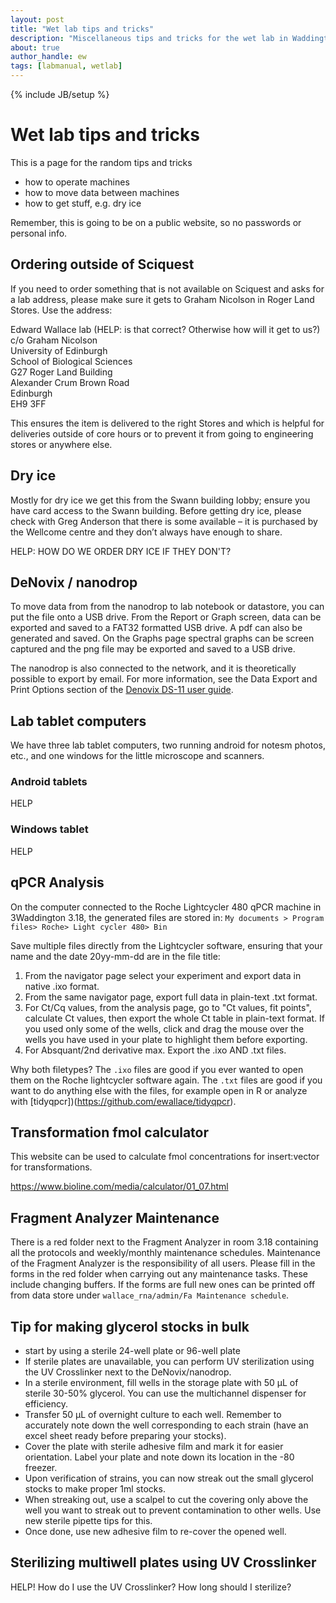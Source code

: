 ```yaml
---
layout: post
title: "Wet lab tips and tricks"
description: "Miscellaneous tips and tricks for the wet lab in Waddington building"
about: true
author_handle: ew
tags: [labmanual, wetlab]
---
```

{% include JB/setup %}

# Wet lab tips and tricks

This is a page for the random tips and tricks

- how to operate machines
- how to move data between machines
- how to get stuff, e.g. dry ice

Remember, this is going to be on a public website, so no passwords or personal info.

## Ordering outside of Sciquest

If you need to order something that is not available on Sciquest and asks for a lab address, please make sure it gets to Graham Nicolson in Roger Land Stores. Use the address:

Edward Wallace lab (HELP: is that correct? Otherwise how will it get to us?)  
c/o Graham Nicolson  
University of Edinburgh  
School of Biological Sciences  
G27 Roger Land Building  
Alexander Crum Brown Road  
Edinburgh  
EH9 3FF  

This ensures the item is delivered to the right Stores and which is helpful for deliveries outside of core hours or to prevent it from going to engineering stores or anywhere else.

## Dry ice

Mostly for dry ice we get this from the Swann building lobby; ensure you have card access to the Swann building.
Before getting dry ice, please check with Greg Anderson that there is some available – it is purchased by the Wellcome centre and they don’t always have enough to share.

HELP: HOW DO WE ORDER DRY ICE IF THEY DON'T?

## DeNovix / nanodrop

To move data from from the nanodrop to lab notebook or datastore, you can put the file onto a USB drive.
From the Report or Graph screen, data can be exported and saved to a FAT32 formatted USB drive.
A pdf can also be generated and saved. On the Graphs page spectral graphs can be screen captured and the png file may be exported and saved to a USB drive.

The nanodrop is also connected to the network, and it is theoretically possible to export by email.
For more information, see the Data Export and Print Options section of the [Denovix DS-11 user guide](https://www.denovix.com/pdf/ds-11-series-user-guide.pdf).


## Lab tablet computers

We have three lab tablet computers, two running android for notesm photos, etc., and one windows for the little microscope and scanners.

### Android tablets

HELP

### Windows tablet

HELP

## qPCR Analysis

On the computer connected to the Roche Lightcycler 480 qPCR machine in 3Waddington 3.18, the generated files are stored in:
`My documents > Program files> Roche> Light cycler 480> Bin`

Save multiple files directly from the Lightcycler software, ensuring that your name and the date 20yy-mm-dd are in the file title:
1. From the navigator page select your experiment and export data in native .ixo format.
2. From the same navigator page, export full data in plain-text .txt format.
3. For Ct/Cq values, from the analysis page, go to "Ct values, fit points", calculate Ct values, then export the whole Ct table in plain-text format. If you used only some of the wells, click and drag the mouse over the wells you have used in your plate to highlight them before exporting.
4. For Absquant/2nd derivative max. Export the .ixo AND .txt files. 

Why both filetypes? 
The `.ixo` files are good if you ever wanted to open them on the Roche lightcycler software again.
The `.txt` files are good if you want to do anything else with the files, for example open in R or analyze with [tidyqpcr])(https://github.com/ewallace/tidyqpcr).


## Transformation fmol calculator

This website can be used to calculate fmol concentrations for insert:vector for transformations.

https://www.bioline.com/media/calculator/01_07.html


## Fragment Analyzer Maintenance

There is a red folder next to the Fragment Analyzer in room 3.18 containing all the protocols and weekly/monthly maintenance schedules. 
Maintenance of the Fragment Analyzer is the responsibility of all users. 
Please fill in the forms in the red folder when carrying out any maintenance tasks. 
These include changing buffers. 
If the forms are full new ones can be printed off from data store under `wallace_rna/admin/Fa Maintenance schedule`.


## Tip for making glycerol stocks in bulk

- start by using a sterile 24-well plate or 96-well plate
-	If sterile plates are unavailable, you can perform UV sterilization using the UV Crosslinker next to the DeNovix/nanodrop.
-	In a sterile environment, fill wells in the storage plate with 50 µL of sterile 30-50% glycerol. You can use the multichannel dispenser for efficiency.
-	Transfer 50 µL of overnight culture to each well. Remember to accurately note down the well corresponding to each strain (have an excel sheet ready before preparing your stocks).
-	Cover the plate with sterile adhesive film and mark it for easier orientation. Label your plate and note down its location in the -80 freezer. 
-	Upon verification of strains, you can now streak out the small glycerol stocks to make proper 1ml stocks.
-	When streaking out, use a scalpel to cut the covering only above the well you want to streak out to prevent contamination to other wells. Use new sterile pipette tips for this. 
-	Once done, use new adhesive film to re-cover the opened well.

## Sterilizing multiwell plates using UV Crosslinker

HELP! 
How do I use the UV Crosslinker? How long should I sterilize?
